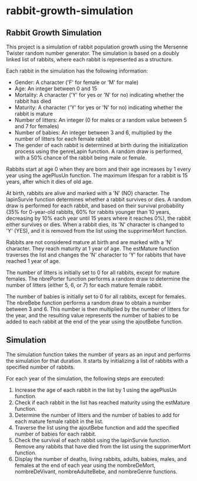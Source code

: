 # rabbit-growth-simulation

## Rabbit Growth Simulation
This project is a simulation of rabbit population growth using the Mersenne Twister random number generator. The simulation is based on a doubly linked list of rabbits, where each rabbit is represented as a structure.

Each rabbit in the simulation has the following information:

* Gender: A character ('F' for female or 'M' for male)
* Age: An integer between 0 and 15
* Mortality: A character ('Y' for yes or 'N' for no) indicating whether the rabbit has died
* Maturity: A character ('Y' for yes or 'N' for no) indicating whether the rabbit is mature
* Number of litters: An integer (0 for males or a random value between 5 and 7 for females)
* Number of babies: An integer between 3 and 6, multiplied by the number of litters for each female rabbit
* The gender of each rabbit is determined at birth during the initialization process using the genreLapin function. A random draw is performed, with a 50% chance of the rabbit being male or female.

Rabbits start at age 0 when they are born and their age increases by 1 every year using the agePlusUn function. The maximum lifespan for a rabbit is 15 years, after which it dies of old age.

At birth, rabbits are alive and marked with a 'N' (NO) character. The lapinSurvie function determines whether a rabbit survives or dies. A random draw is performed for each rabbit, and based on their survival probability (35% for 0-year-old rabbits, 60% for rabbits younger than 10 years, decreasing by 10% each year until 15 years where it reaches 0%), the rabbit either survives or dies. When a rabbit dies, its 'N' character is changed to 'Y' (YES), and it is removed from the list using the supprimerMort function.

Rabbits are not considered mature at birth and are marked with a 'N' character. They reach maturity at 1 year of age. The estMature function traverses the list and changes the 'N' character to 'Y' for rabbits that have reached 1 year of age.

The number of litters is initially set to 0 for all rabbits, except for mature females. The nbrePorter function performs a random draw to determine the number of litters (either 5, 6, or 7) for each mature female rabbit.

The number of babies is initially set to 0 for all rabbits, except for females. The nbreBebe function performs a random draw to obtain a number between 3 and 6. This number is then multiplied by the number of litters for the year, and the resulting value represents the number of babies to be added to each rabbit at the end of the year using the ajoutBebe function.

## Simulation
The simulation function takes the number of years as an input and performs the simulation for that duration. It starts by initializing a list of rabbits with a specified number of rabbits.

For each year of the simulation, the following steps are executed:

1. Increase the age of each rabbit in the list by 1 using the agePlusUn function.
2. Check if each rabbit in the list has reached maturity using the estMature function.
3. Determine the number of litters and the number of babies to add for each mature female rabbit in the list.
4. Traverse the list using the ajoutBebe function and add the specified number of babies for each rabbit.
5. Check the survival of each rabbit using the lapinSurvie function. Remove any rabbits that have died from the list using the supprimerMort function.
6. Display the number of deaths, living rabbits, adults, babies, males, and females at the end of each year using the nombreDeMort, nombreDeVivant, nombreAdulteBebe, and nombreGenre functions.
